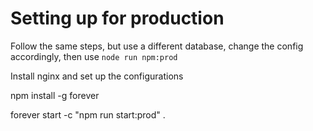 # Setting up for production

Follow the same steps, but use a different database, change the config accordingly, then use `node run npm:prod`

Install nginx and set up the configurations

npm install -g forever

forever start -c "npm run start:prod" .